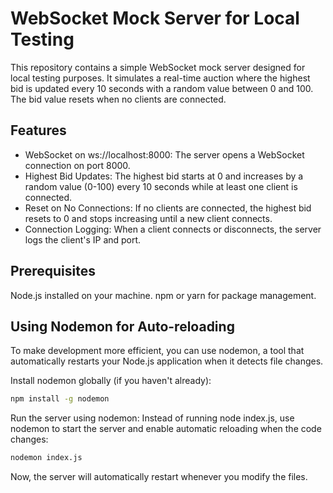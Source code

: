 # WebSocket Mock Server for Local Testing
This repository contains a simple WebSocket mock server designed for local testing purposes. It simulates a real-time auction where the highest bid is updated every 10 seconds with a random value between 0 and 100. The bid value resets when no clients are connected.

## Features
- WebSocket on ws://localhost:8000: The server opens a WebSocket connection on port 8000.
- Highest Bid Updates: The highest bid starts at 0 and increases by a random value (0-100) every 10 seconds while at least one client is connected.
- Reset on No Connections: If no clients are connected, the highest bid resets to 0 and stops increasing until a new client connects.
- Connection Logging: When a client connects or disconnects, the server logs the client's IP and port.

## Prerequisites
Node.js installed on your machine.
npm or yarn for package management.

## Using Nodemon for Auto-reloading
To make development more efficient, you can use nodemon, a tool that automatically restarts your Node.js application when it detects file changes.

Install nodemon globally (if you haven't already):
```bash
npm install -g nodemon
```
Run the server using nodemon: Instead of running node index.js, use nodemon to start the server and enable automatic reloading when the code changes:
```bash
nodemon index.js
```
Now, the server will automatically restart whenever you modify the files.